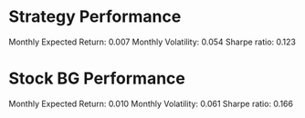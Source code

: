 # Strategy Performance
Monthly Expected Return: 0.007
Monthly Volatility: 0.054
Sharpe ratio: 0.123
# Stock BG Performance
Monthly Expected Return: 0.010
Monthly Volatility: 0.061
Sharpe ratio: 0.166
